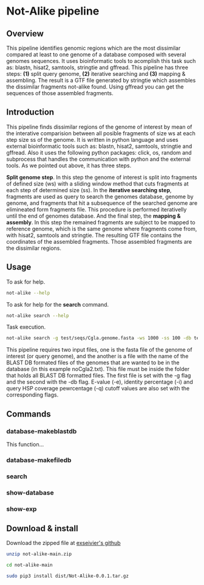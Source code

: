 # Not-Alike pipeline

## Overview

This pipeline identifies genomic regions which are the most dissimilar compared at least to one genome of a database composed with several genomes sequences. It uses bioinformatic tools to acomplish this task such as: blastn, hisat2, samtools, stringtie and gffread. This pipeline has three steps: **(1)** split query genome, **(2)** iterative searching and **(3)** mapping & assembling. The result is a GTF file generated by stringtie which assembles the dissimilar fragments not-alike found. Using gffread you can get the sequences of those assembled fragments.

## Introduction

This pipeline finds dissimilar regions of the genome of interest by mean of the interative comparision between all posible fragments of size ws at each step size ss of the genome. It is written in python language and uses external bioinformatic tools such as: blastn, hisat2, samtools, stringtie and gffread. Also it uses the following python packages: click, os, random and subprocess that handles the communication with python and the external tools. As we pointed out above, it has three steps.

**Split genome step**. In this step the genome of interest is split into fragments of defined size (ws) with a sliding window method that cuts fragments at each step of determined size (ss). In the **iterative searching step**, fragments are used as query to search the genomes database, genome by genome, and fragments that hit a subsequence of the searched genome are elimineated form fragments file. This procedure is performed iterativelly until the end of genomes database. And the final step, the **mapping & assembly**. In this step the remained fragments are subject to be mapped to reference genome, which is the same genome where fragments come from, with hisat2, samtools and stringtie. The resulting GTF file contains the coordinates of the assembled fragments. Those assembled fragments are the dissimilar regions.


## Usage

To ask for help.

```bash
not-alike --help
```

To ask for help for the **search** command.

```bash
not-alike search --help
```

Task execution.

```bash
not-alike search -g test/seqs/Cgla.genome.fasta -ws 1000 -ss 100 -db test/db/noCgla2.txt -e 10 -i 50 -q 50 -t megablast -c 'Leave a comment encolsed by single quotes'
```

This pipeline requires two input files, one is the fasta file of the genome of interest (or query genome), and the another is a file with the name of the BLAST DB formated files of the genomes that are wanted to be in the database (in this example noCgla2.txt). This file must be inside the folder that holds all BLAST DB formatted files. The first file is set with the -g flag and the second with the -db flag. E-value (-e), identity percentage (-i) and query HSP coverage pewrcentage (-q) cutoff values are also set with the corresponding flags.

## Commands

### database-makeblastdb

This function...

### database-makefiledb

### search

### show-database

### show-exp

## Download & install


Download the zipped file at [exseivier's github](https://www.github.com/exseivier/not-alike)

```bash
unzip not-alike-main.zip

cd not-alike-main

sudo pip3 install dist/Not-Alike-0.0.1.tar.gz
```
